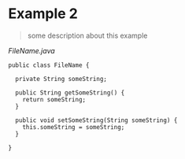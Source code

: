 # Example 2

> some description about this example

_FileName.java_
```
public class FileName {

  private String someString;

  public String getSomeString() {
    return someString;
  }

  public void setSomeString(String someString) {
    this.someString = someString;
  }

}
```

